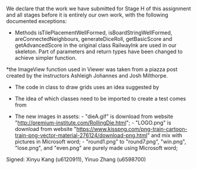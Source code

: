 We declare that the work we have submitted for Stage H of this assignment and all stages before it is entirely our own work, with the following documented exceptions:

* Methods isTilePlacementWellFormed, isBoardStringWellFormed, areConnectedNeighbours,
  generateDiceRoll, getBasicScore and getAdvancedScore in the original class RailwayInk are 
  used in our skeleton. Part of parameters and return types have been changed to achieve simpler function.

*the ImageView function used in Viewer was taken from a piazza post created by the instructors Ashleigh Johannes and Josh Milthorpe.

* The code in class <Viewer> to draw grids uses an idea suggested by <Olivia Chen>

* The idea of which classes need to be imported to create a test comes from <IsBoardStringWellFormedTest>

* The new images in assets:
        - "dieA.gif" is download from website "http://premium-institute.com/RollingDie.html";
        - "LOGO.png" is download from website "https://www.kisspng.com/png-train-cartoon-train-png-vector-material-276124/download-png.html"
          and mix with pictures in Microsoft word;
        - "round1.png" to "round7.png", "win.png", "lose.png", and "even.png" are purely made using Microsoft word;
        

Signed: Xinyu Kang (u6120911), Yinuo Zhang (u6598700)

